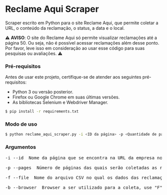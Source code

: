 # Reclame Aqui Scraper
Scraper escrito em Python para o site Reclame Aqui, que permite coletar a URL, o conteúdo da reclamação, o status, a data e o local.

:warning: **AVISO**: O site do Reclame Aqui só permite visualizar reclamações até a página 50. Ou seja, não é possível acessar reclamações além desse ponto. Por favor, leve isso em consideração ao usar esse código para suas pesquisas ou avaliações. :warning:

### Pré-requisitos

Antes de usar este projeto, certifique-se de atender aos seguintes pré-requisitos:

- Python 3 ou versão posterior.
- Firefox ou Google Chrome em suas últimas versões.
- As bibliotecas Selenium e Webdriver Manager.

```bash
$ pip install -r requirements.txt
```

### Modo de uso

```bash
$ python reclame_aqui_scraper.py -i <ID da página> -p <Quantidade de páginas> -f <Nome do arquivo CSV com os dados da coleta> -b <Browser para efetuar a coleta>
```

### Argumentos
<pre>
-i --id  Nome da página que se encontra na URL da empresa no ReclameAqui (por exemplo, "livraria-cultura", "spotify", "magazine-luiza-loja-online"). Insira o nome sem aspas.

-p --pages  Número de páginas das quais serão coletadas as reclamações (por exemplo, '10' para coletar reclamações das 10 primeiras páginas).

-f --file  Nome do arquivo CSV no qual os dados das reclamações serão gravados.

-b --browser  Browser a ser utilizado para a coleta, use "F" ou "firefox" para Firefox, ou "C" ou "chrome" para Chrome.
</pre>
